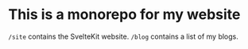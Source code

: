 # This is a monorepo for my website

`/site` contains the SvelteKit website.
`/blog` contains a list of my blogs.